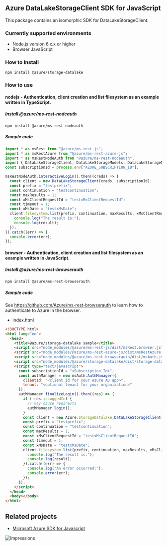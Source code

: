 ## Azure DataLakeStorageClient SDK for JavaScript

This package contains an isomorphic SDK for DataLakeStorageClient.

### Currently supported environments

- Node.js version 6.x.x or higher
- Browser JavaScript

### How to Install

```
npm install @azure/storage-datalake
```

### How to use

#### nodejs - Authentication, client creation and list filesystem as an example written in TypeScript.

##### Install @azure/ms-rest-nodeauth

```
npm install @azure/ms-rest-nodeauth
```

##### Sample code

```ts
import * as msRest from "@azure/ms-rest-js";
import * as msRestAzure from "@azure/ms-rest-azure-js";
import * as msRestNodeAuth from "@azure/ms-rest-nodeauth";
import { DataLakeStorageClient, DataLakeStorageModels, DataLakeStorageMappers } from "@azure/storage-datalake";
const subscriptionId = process.env["AZURE_SUBSCRIPTION_ID"];

msRestNodeAuth.interactiveLogin().then((creds) => {
  const client = new DataLakeStorageClient(creds, subscriptionId);
  const prefix = "testprefix";
  const continuation = "testcontinuation";
  const maxResults = 1;
  const xMsClientRequestId = "testxMsClientRequestId";
  const timeout = 1;
  const xMsDate = "testxMsDate";
  client.filesystem.list(prefix, continuation, maxResults, xMsClientRequestId, timeout, xMsDate).then((result) => {
    console.log("The result is:");
    console.log(result);
  });
}).catch((err) => {
  console.error(err);
});
```

#### browser - Authentication, client creation and list filesystem as an example written in JavaScript.

##### Install @azure/ms-rest-browserauth

```
npm install @azure/ms-rest-browserauth
```

##### Sample code

See https://github.com/Azure/ms-rest-browserauth to learn how to authenticate to Azure in the browser.

- index.html
```html
<!DOCTYPE html>
<html lang="en">
  <head>
    <title>@azure/storage-datalake sample</title>
    <script src="node_modules/@azure/ms-rest-js/dist/msRest.browser.js"></script>
    <script src="node_modules/@azure/ms-rest-azure-js/dist/msRestAzure.js"></script>
    <script src="node_modules/@azure/ms-rest-browserauth/dist/msAuth.js"></script>
    <script src="node_modules/@azure/storage-datalake/dist/storage-datalake.js"></script>
    <script type="text/javascript">
      const subscriptionId = "<Subscription_Id>";
      const authManager = new msAuth.AuthManager({
        clientId: "<client id for your Azure AD app>",
        tenant: "<optional tenant for your organization>"
      });
      authManager.finalizeLogin().then((res) => {
        if (!res.isLoggedIn) {
          // may cause redirects
          authManager.login();
        }
        const client = new Azure.StorageDatalake.DataLakeStorageClient(res.creds, subscriptionId);
        const prefix = "testprefix";
        const continuation = "testcontinuation";
        const maxResults = 1;
        const xMsClientRequestId = "testxMsClientRequestId";
        const timeout = 1;
        const xMsDate = "testxMsDate";
        client.filesystem.list(prefix, continuation, maxResults, xMsClientRequestId, timeout, xMsDate).then((result) => {
          console.log("The result is:");
          console.log(result);
        }).catch((err) => {
          console.log("An error occurred:");
          console.error(err);
        });
      });
    </script>
  </head>
  <body></body>
</html>
```

## Related projects

- [Microsoft Azure SDK for Javascript](https://github.com/Azure/azure-sdk-for-js)


![Impressions](https://azure-sdk-impressions.azurewebsites.net/api/impressions/azure-sdk-for-js%2Fpackages%2F%40azure%2Fstorage-datalake%2FREADME.png)
